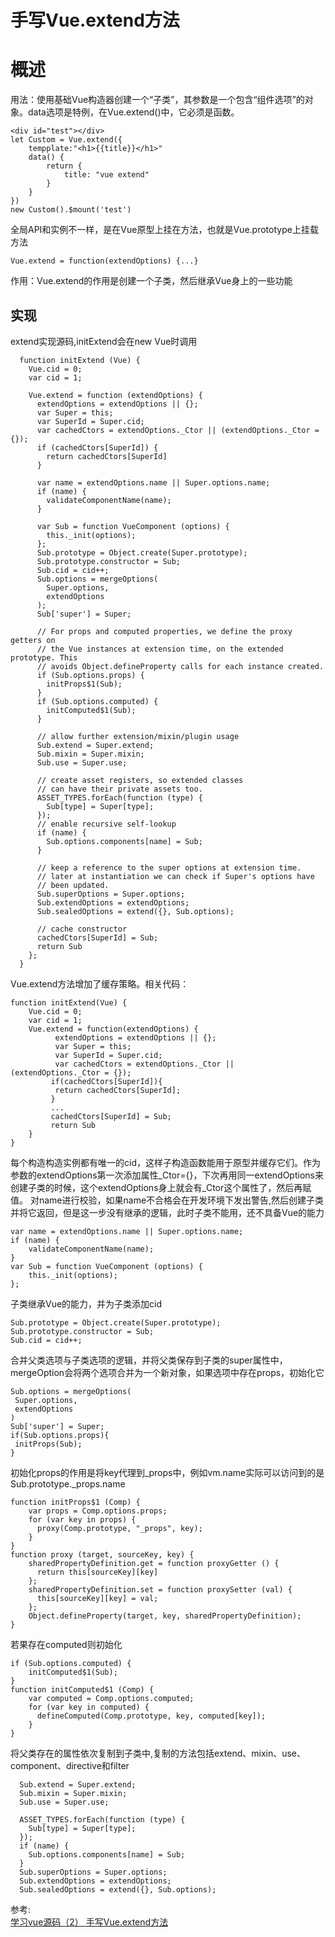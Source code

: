 # 手写Vue.extend方法
# 概述
用法：使用基础Vue构造器创建一个“子类”，其参数是一个包含“组件选项”的对象。data选项是特例，在Vue.extend()中，它必须是函数。
``` 
<div id="test"></div>
let Custom = Vue.extend({
    tempplate:"<h1>{{title}}</h1>"
    data() {
        return {
            title: "vue extend"
        }
    }
})
new Custom().$mount('test')
```
全局API和实例不一样，是在Vue原型上挂在方法，也就是Vue.prototype上挂载方法
``` 
Vue.extend = function(extendOptions) {...}
```
作用：Vue.extend的作用是创建一个子类，然后继承Vue身上的一些功能

## 实现
extend实现源码,initExtend会在new Vue时调用 
``` 
  function initExtend (Vue) {
    Vue.cid = 0;
    var cid = 1;

    Vue.extend = function (extendOptions) {
      extendOptions = extendOptions || {};
      var Super = this;
      var SuperId = Super.cid;
      var cachedCtors = extendOptions._Ctor || (extendOptions._Ctor = {});
      if (cachedCtors[SuperId]) {
        return cachedCtors[SuperId]
      }

      var name = extendOptions.name || Super.options.name;
      if (name) {
        validateComponentName(name);
      }

      var Sub = function VueComponent (options) {
        this._init(options);
      };
      Sub.prototype = Object.create(Super.prototype);
      Sub.prototype.constructor = Sub;
      Sub.cid = cid++;
      Sub.options = mergeOptions(
        Super.options,
        extendOptions
      );
      Sub['super'] = Super;

      // For props and computed properties, we define the proxy getters on
      // the Vue instances at extension time, on the extended prototype. This
      // avoids Object.defineProperty calls for each instance created.
      if (Sub.options.props) {
        initProps$1(Sub);
      }
      if (Sub.options.computed) {
        initComputed$1(Sub);
      }

      // allow further extension/mixin/plugin usage
      Sub.extend = Super.extend;
      Sub.mixin = Super.mixin;
      Sub.use = Super.use;

      // create asset registers, so extended classes
      // can have their private assets too.
      ASSET_TYPES.forEach(function (type) {
        Sub[type] = Super[type];
      });
      // enable recursive self-lookup
      if (name) {
        Sub.options.components[name] = Sub;
      }

      // keep a reference to the super options at extension time.
      // later at instantiation we can check if Super's options have
      // been updated.
      Sub.superOptions = Super.options;
      Sub.extendOptions = extendOptions;
      Sub.sealedOptions = extend({}, Sub.options);

      // cache constructor
      cachedCtors[SuperId] = Sub;
      return Sub
    };
  }
```
Vue.extend方法增加了缓存策略。相关代码：
``` 
function initExtend(Vue) {
    Vue.cid = 0;
    var cid = 1;
    Vue.extend = function(extendOptions) {
          extendOptions = extendOptions || {};
          var Super = this;
          var SuperId = Super.cid;
          var cachedCtors = extendOptions._Ctor || (extendOptions._Ctor = {});
         if(cachedCtors[SuperId]){
          return cachedCtors[SuperId];
         }
         ...
         cachedCtors[SuperId] = Sub;
         return Sub
    }
}
```
每个构造构造实例都有唯一的cid，这样子构造函数能用于原型并缓存它们。作为参数的extendOptions第一次添加属性_Ctor={}，下次再用同一extendOptions来创建子类的时候，这个extendOptions身上就会有_Ctor这个属性了，然后再赋值。
对name进行校验，如果name不合格会在开发环境下发出警告,然后创建子类并将它返回，但是这一步没有继承的逻辑，此时子类不能用，还不具备Vue的能力
``` 
var name = extendOptions.name || Super.options.name;
if (name) {
    validateComponentName(name);
}
var Sub = function VueComponent (options) {
    this._init(options);
};
```
子类继承Vue的能力，并为子类添加cid
``` 
Sub.prototype = Object.create(Super.prototype);
Sub.prototype.constructor = Sub;
Sub.cid = cid++;
```
合并父类选项与子类选项的逻辑，并将父类保存到子类的super属性中，mergeOption会将两个选项合并为一个新对象，如果选项中存在props，初始化它
``` 
Sub.options = mergeOptions(
 Super.options,
 extendOptions
)
Sub['super'] = Super;
if(Sub.options.props){
 initProps(Sub);
}
```
初始化props的作用是将key代理到_props中，例如vm.name实际可以访问到的是Sub.prototype._props.name
``` 
function initProps$1 (Comp) {
    var props = Comp.options.props;
    for (var key in props) {
      proxy(Comp.prototype, "_props", key);
    }
}
function proxy (target, sourceKey, key) {
    sharedPropertyDefinition.get = function proxyGetter () {
      return this[sourceKey][key]
    };
    sharedPropertyDefinition.set = function proxySetter (val) {
      this[sourceKey][key] = val;
    };
    Object.defineProperty(target, key, sharedPropertyDefinition);
}
```
若果存在computed则初始化
``` 
if (Sub.options.computed) {
    initComputed$1(Sub);
}
function initComputed$1 (Comp) {
    var computed = Comp.options.computed;
    for (var key in computed) {
      defineComputed(Comp.prototype, key, computed[key]);
    }
}
```
将父类存在的属性依次复制到子类中,复制的方法包括extend、mixin、use、component、directive和filter
```
  Sub.extend = Super.extend;
  Sub.mixin = Super.mixin;
  Sub.use = Super.use;

  ASSET_TYPES.forEach(function (type) {
    Sub[type] = Super[type];
  });
  if (name) {
    Sub.options.components[name] = Sub;
  }
  Sub.superOptions = Super.options;
  Sub.extendOptions = extendOptions;
  Sub.sealedOptions = extend({}, Sub.options);
```

参考:  
[学习vue源码（2） 手写Vue.extend方法](https://juejin.cn/post/6844904181401141262)

